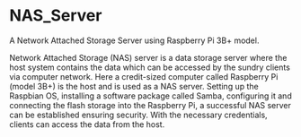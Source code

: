 # NAS_Server
A Network Attached Storage Server using Raspberry Pi 3B+ model.

Network Attached Storage (NAS) server is a data storage server where the
host system contains the data which can be accessed by the sundry clients
via computer network. Here a credit-sized computer called Raspberry Pi
(model 3B+) is the host and is used as a NAS server. Setting up the
Raspbian OS, installing a software package called Samba, configuring it
and connecting the flash storage into the Raspberry Pi, a successful NAS
server can be established ensuring security. With the necessary credentials,
clients can access the data from the host.

  
